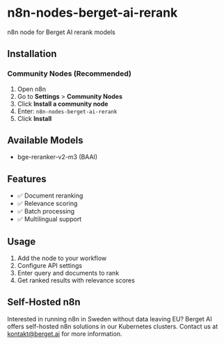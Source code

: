 # n8n-nodes-berget-ai-rerank

n8n node for Berget AI rerank models

## Installation

### Community Nodes (Recommended)

1. Open n8n
2. Go to **Settings** > **Community Nodes**
3. Click **Install a community node**  
4. Enter: `n8n-nodes-berget-ai-rerank`
5. Click **Install**

## Available Models

- bge-reranker-v2-m3 (BAAI)

## Features

- ✅ Document reranking
- ✅ Relevance scoring
- ✅ Batch processing
- ✅ Multilingual support

## Usage

1. Add the node to your workflow
2. Configure API settings
3. Enter query and documents to rank
4. Get ranked results with relevance scores

## Self-Hosted n8n

Interested in running n8n in Sweden without data leaving EU? Berget AI offers self-hosted n8n solutions in our Kubernetes clusters. Contact us at [kontakt@berget.ai](mailto:kontakt@berget.ai) for more information.

